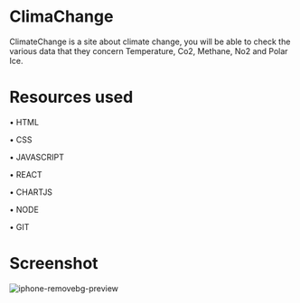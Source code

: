 # ClimaChange

ClimateChange is a site about climate change, you will be able to check the various data that
they concern Temperature, Co2, Methane, No2 and Polar Ice.

# Resources used

• HTML

• CSS

• JAVASCRIPT

• REACT

• CHARTJS

• NODE

• GIT


# Screenshot
![iphone-removebg-preview](https://github.com/GaeMig/climaChange/assets/81776390/9132af6f-65a7-4f85-9851-b7c1192b1c05)
